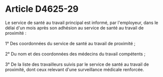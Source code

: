 # Article D4625-29

<p align="left">
  Le service de santé au travail principal est informé, par l'employeur, dans le délai d'un mois après son adhésion au service de santé au travail de proximité : <br /> <br /> 1° Des coordonnées du service de santé au travail de proximité ; <br /> <br /> 2° Du nom et des coordonnées des médecins du travail compétents ; <br /> <br /> 3° De la liste des travailleurs suivis par le service de santé au travail de proximité, dont ceux relevant d'une surveillance médicale renforcée.
</p>